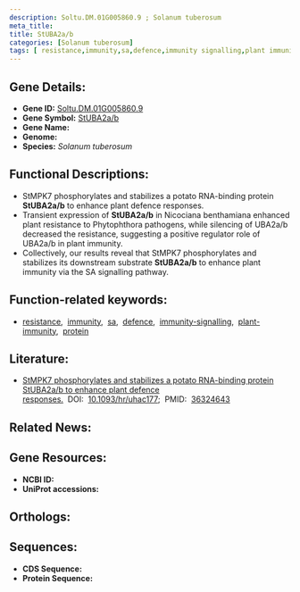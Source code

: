 ```yaml
---
description: Soltu.DM.01G005860.9 ; Solanum tuberosum
meta_title:
title: StUBA2a/b
categories: [Solanum tuberosum]
tags: [ resistance,immunity,sa,defence,immunity signalling,plant immunity,protein ]
---
```


## Gene Details:
- **Gene ID:** [Soltu.DM.01G005860.9]()
- **Gene Symbol:** <u>StUBA2a/b</u>
- **Gene Name:** 
- **Genome:** []()
- **Species:** *Solanum tuberosum*

## Functional Descriptions:
   - StMPK7 phosphorylates and stabilizes a potato RNA-binding protein **StUBA2a/b** to enhance plant defence responses.
   - Transient expression of **StUBA2a/b** in Nicociana benthamiana enhanced plant resistance to Phytophthora pathogens, while silencing of UBA2a/b decreased the resistance, suggesting a positive regulator role of UBA2a/b in plant immunity.
   - Collectively, our results reveal that StMPK7 phosphorylates and stabilizes its downstream substrate **StUBA2a/b** to enhance plant immunity via the SA signalling pathway.

## Function-related keywords:
   - [resistance](/tags/resistance/),&nbsp;&nbsp;[immunity](/tags/immunity/),&nbsp;&nbsp;[sa](/tags/sa/),&nbsp;&nbsp;[defence](/tags/defence/),&nbsp;&nbsp;[immunity-signalling](/tags/immunity-signalling/),&nbsp;&nbsp;[plant-immunity](/tags/plant-immunity/),&nbsp;&nbsp;[protein](/tags/protein/)

## Literature:
   - [StMPK7 phosphorylates and stabilizes a potato RNA-binding protein StUBA2a/b to enhance plant defence responses.](https://doi.org/10.1093/hr/uhac177)&nbsp;&nbsp;DOI:&nbsp;&nbsp;[10.1093/hr/uhac177](https://doi.org/10.1093/hr/uhac177);&nbsp;&nbsp;PMID:&nbsp;&nbsp;[36324643](https://pubmed.ncbi.nlm.nih.gov/36324643/)

## Related News:

## Gene Resources:
- **NCBI ID:**  [](https://www.ncbi.nlm.nih.gov/gene/?term=)
- **UniProt accessions:**  [](https://www.uniprot.org/uniprotkb//entry)

## Orthologs:

## Sequences:
- **CDS Sequence:**
- **Protein Sequence:**
